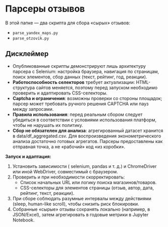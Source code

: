 # Парсеры отзывов

В этой папке — два скрипта для сбора «сырых» отзывов:
- `parse_yandex_maps.py`  
- `parse_otzovik.py`  

## Дисклеймер

- Опубликованные скрипты демонстрируют лишь архитектуру парсера с Selenium: настройка браузера, навигация по страницам, поиск элементов, сбор данных (текст, рейтинг, год, реакции).  
- **Работоспособность селекторов** требует актуализации: HTML-структура сайтов меняется, поэтому перед запуском необходимо проверить и адаптировать CSS-селекторы.  
- **Captcha и ограничения**: возможны проверки со стороны площадок; парсер может требовать ручного решения CAPTCHA или пауз между запросами.  
- **Правила использования**: перед реальным сбором следует убедиться в соответствии с условиями использования платформ, чтобы не нарушать их политику.  
- **Сбор не обязателен для анализа**: агрегированный датасет хранится в data/df_aggregated.csv. Для воспроизведения эконометрического анализа достаточно готовых агрегатов. Парсеры предоставлены как отправная точка, а не «рабочий» код «из коробки».

**Запуск и адаптация:**

1. Установить зависимости ( selenium, pandas и т. д.) и ChromeDriver или иной WebDriver, совместимый с браузером.  
2. Проверить и при необходимости скорректировать:
   - Список начальных URL или логику поиска магазинов/товаров.  
   - CSS-селекторы для элементов страницы (отзыв, автор, дата, рейтинг, текст, реакции).  
3. При сборе соблюдать разумные интервалы между действиями (sleep, human-like scroll), чтобы снизить риск блокировки.  
4. Собранные «сырые» отзывы сохранять локально (например, в JSON/Excel), затем агрегировать в годовые метрики в Jupyter Notebook.  
